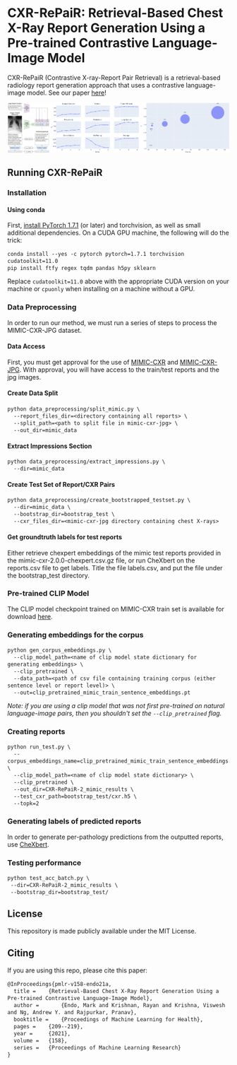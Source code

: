 # CXR-RePaiR: Retrieval-Based Chest X-Ray Report Generation Using a Pre-trained Contrastive Language-Image Model

CXR-RePaiR (Contrastive X-ray-Report Pair Retrieval) is a retrieval-based radiology report generation approach that uses a contrastive language-image model. See our paper [here](https://proceedings.mlr.press/v158/endo21a/endo21a.pdf)!

![CXR-RePaiR](_assets/cxr-repair.png)

## Running CXR-RePaiR

### Installation
#### Using conda

First, [install PyTorch 1.7.1](https://pytorch.org/get-started/locally/) (or later) and torchvision, as well as small additional dependencies. On a CUDA GPU machine, the following will do the trick:

```
conda install --yes -c pytorch pytorch=1.7.1 torchvision cudatoolkit=11.0
pip install ftfy regex tqdm pandas h5py sklearn
```

Replace `cudatoolkit=11.0` above with the appropriate CUDA version on your machine or `cpuonly` when installing on a machine without a GPU.

### Data Preprocessing
In order to run our method, we must run a series of steps to process the MIMIC-CXR-JPG dataset.

#### Data Access

First, you must get approval for the use of [MIMIC-CXR](https://physionet.org/content/mimic-cxr/2.0.0/) and [MIMIC-CXR-JPG](https://physionet.org/content/mimic-cxr-jpg/2.0.0/). With approval, you will have access to the train/test reports and the jpg images.

#### Create Data Split
```
python data_preprocessing/split_mimic.py \
  --report_files_dir=<directory containing all reports> \
  --split_path=<path to split file in mimic-cxr-jpg> \
  --out_dir=mimic_data
```

#### Extract Impressions Section
```
python data_preprocessing/extract_impressions.py \
  --dir=mimic_data
```

#### Create Test Set of Report/CXR Pairs
```
python data_preprocessing/create_bootstrapped_testset.py \
  --dir=mimic_data \
  --bootstrap_dir=bootstrap_test \
  --cxr_files_dir=<mimic-cxr-jpg directory containing chest X-rays>
```

#### Get groundtruth labels for test reports
Either retrieve chexpert embeddings of the mimic test reports provided in the mimic-cxr-2.0.0-chexpert.csv.gz file, or run CheXbert on the reports.csv file to get labels. Title the file labels.csv, and put the file under the bootstrap_test directory.


### Pre-trained CLIP Model
The CLIP model checkpoint trained on MIMIC-CXR train set is available for download [here](https://stanfordmedicine.box.com/s/dbebk0jr5651dj8x1cu6b6kqyuuvz3ml).

### Generating embeddings for the corpus
```
python gen_corpus_embeddings.py \
  --clip_model_path=<name of clip model state dictionary for generating embeddings> \
  --clip_pretrained \
  --data_path=<path of csv file containing training corpus (either sentence level or report level)> \
  --out=clip_pretrained_mimic_train_sentence_embeddings.pt
```

*Note: if you are using a clip model that was not first pre-trained on  natural language-image pairs, then you shouldn't set the `--clip_pretrained` flag.*

### Creating reports
```
python run_test.py \
  --corpus_embeddings_name=clip_pretrained_mimic_train_sentence_embeddings.pt \
  --clip_model_path=<name of clip model state dictionary> \
  --clip_pretrained \
  --out_dir=CXR-RePaiR-2_mimic_results \
  --test_cxr_path=bootstrap_test/cxr.h5 \
  --topk=2
```

###  Generating labels of predicted reports
In order to generate per-pathology predictions from the outputted reports, use [CheXbert](https://github.com/stanfordmlgroup/CheXbert).

### Testing performance
```
python test_acc_batch.py \
 --dir=CXR-RePaiR-2_mimic_results \
 --bootstrap_dir=bootstrap_test/
```

## License

This repository is made publicly available under the MIT License.


## Citing

If you are using this repo, please cite this paper:

```
@InProceedings{pmlr-v158-endo21a,
  title = 	 {Retrieval-Based Chest X-Ray Report Generation Using a Pre-trained Contrastive Language-Image Model},
  author =       {Endo, Mark and Krishnan, Rayan and Krishna, Viswesh and Ng, Andrew Y. and Rajpurkar, Pranav},
  booktitle = 	 {Proceedings of Machine Learning for Health},
  pages = 	 {209--219},
  year = 	 {2021},
  volume = 	 {158},
  series = 	 {Proceedings of Machine Learning Research}
}
```
